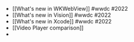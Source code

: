 - [[What's new in WKWebView]] #wwdc #2022
- [[What's new in Vision]] #wwdc #2022
- [[What's new in Xcode]] #wwdc #2022
- [[Video Player comparison]]
-